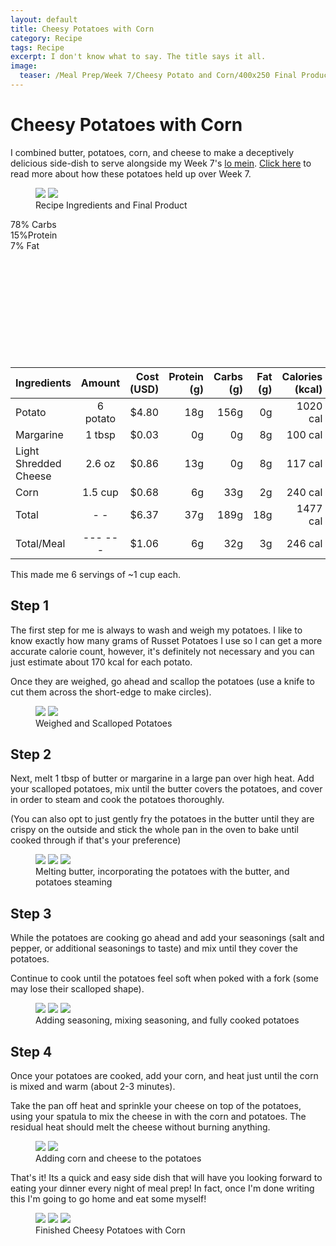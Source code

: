 ```yaml
---
layout: default
title: Cheesy Potatoes with Corn
category: Recipe
tags: Recipe
excerpt: I don't know what to say. The title says it all. 
image:
  teaser: /Meal Prep/Week 7/Cheesy Potato and Corn/400x250 Final Product.jpg
---
```


# Cheesy Potatoes with Corn

I combined butter, potatoes, corn, and cheese to make a deceptively delicious side-dish to serve alongside my Week 7's [lo mein](http://underwriteyourlife.com/recipe/LoMein/). [Click here](http://underwriteyourlife.com/meal%20prep/Week7Evaluation/) to read more about how these potatoes held up over Week 7. 

<figure class="half">
  <img src="{{ site.url }}/images/Meal Prep/Week 7/Cheesy Potato and Corn/0 Ingredients.jpg">
  <img src="{{ site.url }}/images/Meal Prep/Week 7/Cheesy Potato and Corn/0.5 Closeup1.jpg">
	<figcaption> Recipe Ingredients and Final Product </figcaption>
</figure>
<div class="c100 p78 big">
  <span>78% Carbs </span>
  <div class="slice">
    <div class="bar"></div>
    <div class="fill"></div>
  </div>
</div>

<div class="c100 p15 big">
  <span>15%Protein </span>
  <div class="slice">
    <div class="bar"></div>
    <div class="fill"></div>
  </div>
</div>

<div class="c100 p7 big">
  <span>7% Fat </span>
  <div class="slice">
    <div class="bar"></div>
    <div class="fill"></div>
  </div>
</div>

<br>
<br />
<br>
<br />
<br>
<br />
<br>
<br />
<br>
<br />

|	**Ingredients**	|	**Amount**		|	 **Cost (USD)** 	|	**Protein (g)**	|	**Carbs (g)**	|	**Fat (g)**	|	**Calories (kcal)**
|	:----------	|	:----------:		|	 ---------: 	|	 ---------: 	|	 ---------: 	|	 ---------: 	|	 ---------: 
|	Potato	|	6	potato	|	 $4.80 	|	18g	|	156g	|	0g	|	1020 cal
|	Margarine	|	1	tbsp	|	 $0.03 	|	0g	|	0g	|	8g	|	100 cal
|	Light Shredded Cheese	|	2.6	oz	|	 $0.86 	|	13g	|	0g	|	8g	|	117 cal
|	Corn	|	1.5	cup	|	 $0.68 	|	6g	|	33g	|	2g	|	240 cal
|	Total	|	-	-	|	 $6.37 	|	37g	|	189g	|	18g	|	1477 cal
|	Total/Meal	|	---	---	|	 $1.06 	|	6g	|	32g	|	3g	|	246 cal


This made me 6 servings of ~1 cup each.

<h2> Step 1 </h2>

The first step for me is always to wash and weigh my potatoes. I like to know exactly how many grams of Russet Potatoes I use so I can get a more accurate calorie count, however, it's definitely not necessary and you can just estimate about 170 kcal for each potato. 

Once they are weighed, go ahead and scallop the potatoes (use a knife to cut them across the short-edge to make circles). 

<figure class="half">
  <img src="{{ site.url }}/images/Meal Prep/Week 7/Cheesy Potato and Corn/1 Weighed.jpg">
  <img src="{{ site.url }}/images/Meal Prep/Week 7/Cheesy Potato and Corn/1.5 Scalloped2.jpg">
	<figcaption> Weighed and Scalloped Potatoes </figcaption>
</figure>

<h2> Step 2 </h2>

Next, melt 1 tbsp of butter or margarine in a large pan over high heat. Add your scalloped potatoes, mix until the butter covers the potatoes, and cover in order to steam and cook the potatoes thoroughly.

(You can also opt to just gently fry the potatoes in the butter until they are crispy on the outside and stick the whole pan in the oven to bake until cooked through if that's your preference)

<figure class="third">
  <img src="{{ site.url }}/images/Meal Prep/Week 7/Cheesy Potato and Corn/2 Butter.jpg">
  <img src="{{ site.url }}/images/Meal Prep/Week 7/Cheesy Potato and Corn/2.5 PotatoesonButter.jpg">
  <img src="{{ site.url }}/images/Meal Prep/Week 7/Cheesy Potato and Corn/2.7 Steaming.jpg">
	<figcaption> Melting butter, incorporating the potatoes with the butter, and potatoes steaming </figcaption>
</figure>

<h2> Step 3 </h2>

While the potatoes are cooking go ahead and add your seasonings (salt and pepper, or additional seasonings to taste) and mix until they cover the potatoes. 

Continue to cook until the potatoes feel soft when poked with a fork (some may lose their scalloped shape). 

<figure class="third">
  <img src="{{ site.url }}/images/Meal Prep/Week 7/Cheesy Potato and Corn/3 Seasoned Unmixed.jpg">
  <img src="{{ site.url }}/images/Meal Prep/Week 7/Cheesy Potato and Corn/3.5 Seasoned Mixed.jpg">
  <img src="{{ site.url }}/images/Meal Prep/Week 7/Cheesy Potato and Corn/3.7 Cooked Potatoes.jpg">
	<figcaption> Adding seasoning, mixing seasoning, and fully cooked potatoes </figcaption>
</figure>

<h2> Step 4 </h2>

Once your potatoes are cooked, add your corn, and heat just until the corn is mixed and warm (about 2-3 minutes).

Take the pan off heat and sprinkle your cheese on top of the potatoes, using your spatula to mix the cheese in with the corn and potatoes. The residual heat should melt the cheese without burning anything. 

<figure class="half">
  <img src="{{ site.url }}/images/Meal Prep/Week 7/Cheesy Potato and Corn/4 Added Corn.jpg">
  <img src="{{ site.url }}/images/Meal Prep/Week 7/Cheesy Potato and Corn/4.5 Cheese on Top.jpg">
	<figcaption> Adding corn and cheese to the potatoes </figcaption>
</figure>

That's it! Its a quick and easy side dish that will have you looking forward to eating your dinner every night of meal prep! In fact, once I'm done writing this I'm going to go home and eat some myself!

<figure class="third">
  <img src="{{ site.url }}/images/Meal Prep/Week 7/Cheesy Potato and Corn/5 Closeup4.jpg">
  <img src="{{ site.url }}/images/Meal Prep/Week 7/Cheesy Potato and Corn/5.5 Final Prodcut.jpg">
  <img src="{{ site.url }}/images/Meal Prep/Week 7/Cheesy Potato and Corn/5.7 Mixed3.jpg">
	<figcaption> Finished Cheesy Potatoes with Corn </figcaption>
</figure>
